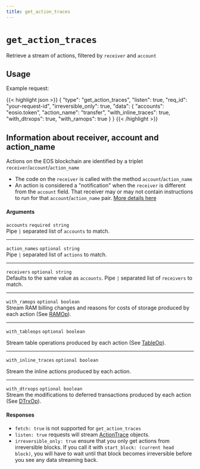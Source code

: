 ```yaml
---
title: get_action_traces
---
```


# `get_action_traces`

Retrieve a stream of actions, filtered by `receiver` and `account`

## Usage

Example request:

{{< highlight json >}}
{
  "type": "get_action_traces",
  "listen": true,
  "req_id": "your-request-id",
  "irreversible_only": true,
  "data": {
    "accounts": "eosio.token",
    "action_name": "transfer",
    "with_inline_traces": true,
    "with_dtrxops": true,
    "with_ramops": true
  }
}
{{< /highlight >}}

## Information about receiver, account and action_name
Actions on the EOS blockchain are identified by a triplet `receiver`/`account`/`action_name`
* The code on the `receiver` is called with the method `account`/`action_name`
* An action is considered a "notification" when the `receiver` is different from the `account` field. That receiver may or may not contain instructions to run for that `account`/`action_name` pair.
[More details here](https://developers.eos.io/eosio-cpp/docs/communication-model#section-action-handlers-and-action-apply-context)

#### Arguments

`accounts` `required string`<br>
Pipe <code>&#124;</code> separated list of `accounts` to match.

***

`action_names` `optional string`<br>
Pipe <code>&#124;</code> separated list of `actions` to match.

***

`receivers` `optional string`<br>
Defaults to the same value as `accounts`. Pipe <code>&#124;</code> separated list of `receivers` to match.

***

`with_ramops` `optional boolean`<br>
Stream RAM billing changes and reasons for costs of storage produced by each action (See [RAMOp](#type-RAMOp)).

***

`with_tableops` `optional boolean`<br>

Stream table operations produced by each action (See [TableOp](#type-TableOp)).

***

`with_inline_traces` `optional boolean`<br>

Stream the inline actions produced by each action.

***

`with_dtrxops` `optional boolean`<br>
Stream the modifications to deferred transactions produced by each action (See [DTrxOp](#type-DTrxOp)).

<!--
`with_dbops` | boolean | optional |  Stream changes to the database tables produced by each action.
-->

#### Responses

* `fetch: true` is not supported for `get_action_traces`
* `listen: true` requests will stream [ActionTrace](#type-ActionTrace) objects.
* `irreversible_only: true` ensure that you only get actions from irreversible blocks. If you call it with `start_block: (current head block)`, you will have to wait until that block becomes irreversible before you see any data streaming back.
